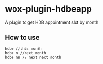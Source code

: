 # wox-plugin-hdbeapp
A plugin to get HDB appointment slot by month

## How to use

```
hdbe //this month
hdbe n //next month
hdbe nn // next next month
```